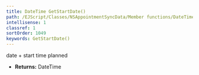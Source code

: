```yaml
---
title: DateTime GetStartDate()
path: /EJScript/Classes/NSAppointmentSyncData/Member functions/DateTime GetStartDate()
intellisense: 1
classref: 1
sortOrder: 1049
keywords: GetStartDate()
---
```



date + start time planned



* **Returns:** DateTime


